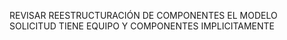 REVISAR REESTRUCTURACIÓN DE COMPONENTES EL MODELO SOLICITUD TIENE EQUIPO Y COMPONENTES IMPLICITAMENTE
